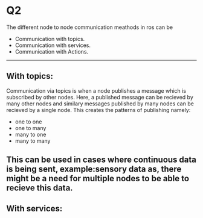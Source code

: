 # Q2
The different node to node communication meathods in ros can be
- Communication with topics.
- Communication with services.
- Communication with Actions.
---
## With topics:
Communication via topics is when a node publishes a message which 
is subscribed by other nodes.
Here, a published message can be recieved by many other nodes and similary 
messages published by many nodes can be recieved by a single node.
  This creates the patterns of publishing namely:
  - one to one
  - one to many
  - many to one
  - many to many
  
This can be used in cases where continuous data is being sent, example:sensory data
as, there might be a need for multiple nodes to be able to recieve this data.
---
## With services:

